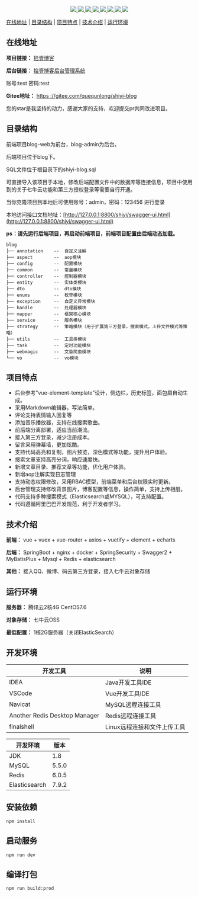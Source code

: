 
<p align="center">
   <a target="_blank" href="https://github.com/X1192176811/blog">
      <img src="https://img.shields.io/hexpm/l/plug.svg"/>
      <img src="https://img.shields.io/badge/JDK-1.8+-green.svg"/>
      <img src="https://img.shields.io/badge/springboot-2.4.1.RELEASE-green"/>
      <img src="https://img.shields.io/badge/vue-2.5.17-green"/>
      <img src="https://img.shields.io/badge/mysql-5.5.0-green"/>
      <img src="https://img.shields.io/badge/mybatis--plus-3.4.0-green"/>
      <img src="https://img.shields.io/badge/redis-6.0.5-green"/>
      <img src="https://img.shields.io/badge/elasticsearch-7.9.2-green"/>
   </a>
</p>

[在线地址](#在线地址) | [目录结构](#目录结构) | [项目特点](#项目特点) | [技术介绍](#技术介绍) | [运行环境](#运行环境)

## 在线地址

**项目链接：** [拾壹博客](http://www.shiyit.com)

**后台链接：** [拾壹博客后台管理系统](http://www.shiyit.com/admin)

账号:test 密码:test

**Gitee地址：** [https  ://gitee.com/quequnlong/shiyi-blog](https://gitee.com/quequnlong/shiyi-blog)

您的star是我坚持的动力，感谢大家的支持，欢迎提交pr共同改进项目。

## 目录结构

前端项目blog-web为前台，blog-admin为后台。

后端项目位于blog下。

SQL文件位于根目录下的shiyi-blog.sql

可直接导入该项目于本地，修改后端配置文件中的数据库等连接信息，项目中使用到的关于七牛云功能和第三方授权登录等需要自行开通。

当你克隆项目到本地后可使用账号：admin，密码：123456 进行登录

本地访问接口文档地址：[http://127.0.0.1:8800/shiyi/swagger-ui.html](http://127.0.0.1:8800/shiyi/swagger-ui.html)

**ps：请先运行后端项目，再启动前端项目，前端项目配置由后端动态加载。** 

```
blog
├── annotation    --  自定义注解
├── aspect        --  aop模块
├── config        --  配置模块
├── common        --  常量模块
├── controller    --  控制器模块
├── entity        --  实体类模块
├── dto           --  dto模块
├── enums         --  枚举模块
├── exception     --  自定义异常模块
├── handle        --  处理器模块
├── mapper        --  框架核心模块
├── service       --  服务模块
├── strategy      --  策略模块（用于扩展第三方登录，搜索模式，上传文件模式等策略）
├── utils         --  工具类模块
├── task          --  定时功能模块
├── webmagic      --  文章爬虫模块
└── vo            --  vo模块
```
## 项目特点

- 后台参考"vue-element-template"设计，侧边栏，历史标签，面包屑自动生成。
- 采用Markdown编辑器，写法简单。
- 评论支持表情输入回复等
- 添加音乐播放器，支持在线搜索歌曲。
- 前后端分离部署，适应当前潮流。
- 接入第三方登录，减少注册成本。
- 留言采用弹幕墙，更加炫酷。
- 支持代码高亮和复制，图片预览，深色模式等功能，提升用户体验。
- 搜索文章支持高亮分词，响应速度快。
- 新增文章目录、推荐文章等功能，优化用户体验。
- 新增aop注解实现日志管理
- 支持动态权限修改，采用RBAC模型，前端菜单和后台权限实时更新。
- 后台管理支持修改背景图片，博客配置等信息，操作简单，支持上传相册。
- 代码支持多种搜索模式（Elasticsearch或MYSQL），可支持配置。
- 代码遵循阿里巴巴开发规范，利于开发者学习。

## 技术介绍

**前端：** vue + vuex + vue-router + axios + vuetify + element + echarts

**后端：** SpringBoot + nginx + docker + SpringSecurity + Swagger2 + MyBatisPlus + Mysql + Redis + elasticsearch 

**其他：** 接入QQ、微博、码云第三方登录，接入七牛云对象存储

## 运行环境

**服务器：** 腾讯云2核4G CentOS7.6

**对象存储：** 七牛云OSS

**最低配置：** 1核2G服务器（关闭ElasticSearch）

## 开发环境

|            开发工具            |           说明            |
| ----------------------------- | ------------------------- |
| IDEA                          | Java开发工具IDE            |
| VSCode                        | Vue开发工具IDE             |
| Navicat                       | MySQL远程连接工具          |
| Another Redis Desktop Manager | Redis远程连接工具          |
| finalshell                    | Linux远程连接和文件上传工具 |

|    开发环境    |  版本  |
| ------------- | ----- |
| JDK           | 1.8   |
| MySQL         | 5.5.0 |
| Redis         | 6.0.5 |
| Elasticsearch | 7.9.2 |

## 安装依赖

```vue
npm install
```

##  启动服务

```vue
npm run dev
```

##  编译打包

```vue
npm run build:prod
```


